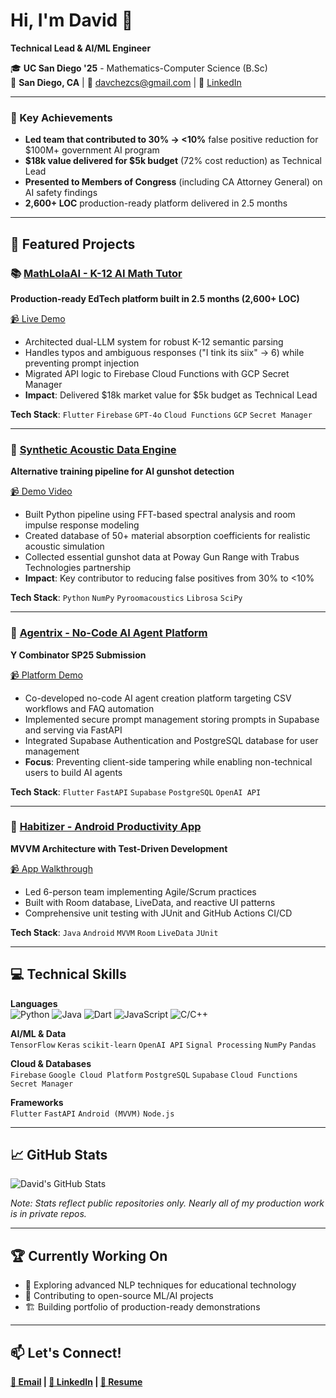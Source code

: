 # Hi, I'm David 👋

**Technical Lead & AI/ML Engineer**

🎓 **UC San Diego '25** - Mathematics-Computer Science (B.Sc)<br>
📍 **San Diego, CA** | 📧 [davchezcs@gmail.com](mailto:davchezcs@gmail.com) | 💼 [LinkedIn](https://linkedin.com/in/davchez)

---

### 🎯 Key Achievements
- **Led team that contributed to 30% → <10%** false positive reduction for $100M+ government AI program
- **$18k value delivered for $5k budget** (72% cost reduction) as Technical Lead
- **Presented to Members of Congress** (including CA Attorney General) on AI safety findings
- **2,600+ LOC** production-ready platform delivered in 2.5 months

---

## 🔧 Featured Projects

### 📚 [MathLolaAI - K-12 AI Math Tutor](https://github.com/davchez/mathlolaai)
**Production-ready EdTech platform built in 2.5 months (2,600+ LOC)**

[📹 Live Demo](https://youtube.com/watch?v=PLACEHOLDER_VIDEO_1) 

- Architected dual-LLM system for robust K-12 semantic parsing
- Handles typos and ambiguous responses ("I tink its siix" → 6) while preventing prompt injection
- Migrated API logic to Firebase Cloud Functions with GCP Secret Manager
- **Impact**: Delivered $18k market value for $5k budget as Technical Lead

**Tech Stack**: `Flutter` `Firebase` `GPT-4o` `Cloud Functions` `GCP` `Secret Manager`

---

### 🎯 [Synthetic Acoustic Data Engine](https://github.com/davchez/acoustic-data-engine)
**Alternative training pipeline for AI gunshot detection**

[📹 Demo Video](https://youtube.com/watch?v=PLACEHOLDER_VIDEO_2) 

- Built Python pipeline using FFT-based spectral analysis and room impulse response modeling
- Created database of 50+ material absorption coefficients for realistic acoustic simulation
- Collected essential gunshot data at Poway Gun Range with Trabus Technologies partnership
- **Impact**: Key contributor to reducing false positives from 30% to <10%

**Tech Stack**: `Python` `NumPy` `Pyroomacoustics` `Librosa` `SciPy`

---

### 🤖 [Agentrix - No-Code AI Agent Platform](https://github.com/davchez/agentrix)
**Y Combinator SP25 Submission**

[📹 Platform Demo](https://youtu.be/bbwN0_R44Jo) 

- Co-developed no-code AI agent creation platform targeting CSV workflows and FAQ automation
- Implemented secure prompt management storing prompts in Supabase and serving via FastAPI
- Integrated Supabase Authentication and PostgreSQL database for user management
- **Focus**: Preventing client-side tampering while enabling non-technical users to build AI agents

**Tech Stack**: `Flutter` `FastAPI` `Supabase` `PostgreSQL` `OpenAI API`

---

### 📱 [Habitizer - Android Productivity App](https://github.com/davchez/habitizer)
**MVVM Architecture with Test-Driven Development**

[📹 App Walkthrough](https://youtube.com/watch?v=PLACEHOLDER_VIDEO_5)

- Led 6-person team implementing Agile/Scrum practices
- Built with Room database, LiveData, and reactive UI patterns
- Comprehensive unit testing with JUnit and GitHub Actions CI/CD

**Tech Stack**: `Java` `Android` `MVVM` `Room` `LiveData` `JUnit`

---

## 💻 Technical Skills

**Languages**  
![Python](https://img.shields.io/badge/-Python-3776AB?style=flat-square&logo=Python&logoColor=white)
![Java](https://img.shields.io/badge/-Java-007396?style=flat-square&logo=Java&logoColor=white)
![Dart](https://img.shields.io/badge/-Dart-0175C2?style=flat-square&logo=dart&logoColor=white)
![JavaScript](https://img.shields.io/badge/-JavaScript-F7DF1E?style=flat-square&logo=javascript&logoColor=black)
![C/C++](https://img.shields.io/badge/-C/C++-00599C?style=flat-square&logo=c&logoColor=white)

**AI/ML & Data**  
`TensorFlow` `Keras` `scikit-learn` `OpenAI API` `Signal Processing` `NumPy` `Pandas`

**Cloud & Databases**  
`Firebase` `Google Cloud Platform` `PostgreSQL` `Supabase` `Cloud Functions` `Secret Manager`

**Frameworks**  
`Flutter` `FastAPI` `Android (MVVM)` `Node.js`

---

## 📈 GitHub Stats

![David's GitHub Stats](https://github-readme-stats.vercel.app/api?username=davchez&show_icons=true&theme=dark)

*Note: Stats reflect public repositories only. Nearly all of my production work is in private repos.*

---

## 🏆 Currently Working On

- 🔬 Exploring advanced NLP techniques for educational technology
- 🚀 Contributing to open-source ML/AI projects
- 🏗️ Building portfolio of production-ready demonstrations

---

## 📫 Let's Connect!

**[📧 Email](mailto:davchezcs@gmail.com) | [💼 LinkedIn](https://linkedin.com/in/davchez) | [📄 Resume](https://www.linkedin.com/in/davchez/overlay/1751670199499/single-media-viewer/?profileId=ACoAADQtUrABgbs3OOMG_xTCvcwpVrLOJ2U2tRY)**
